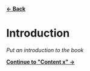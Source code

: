 [**← Back**](contents.md)

# Introduction

_Put an introduction to the book_

[**Continue to "Content x" →**](../contents/content_x.md)
